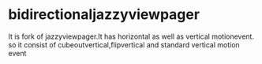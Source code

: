 # bidirectionaljazzyviewpager
It is fork of jazzyviewpager.It has horizontal as well as vertical motionevent. so it consist of cubeoutvertical,flipvertical and standard vertical motion event
